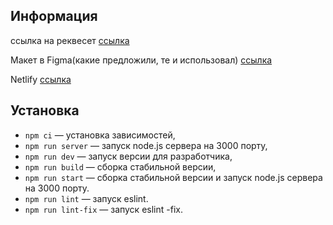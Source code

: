 ## Информация

ссылка на реквесет [ссылка](https://github.com/apdashi/middle.messenger.praktikum.yandex/pull/3)

Макет в Figma(какие предложили, те и
использовал) [ссылка](https://www.figma.com/file/jF5fFFzgGOxQeB4CmKWTiE/Chat_external_link?type=design&node-id=0-1&t=PFIPSVBRSFeCTuuu-0)

Netlify [ссылка](https://papaya-lily-56199e.netlify.app/)

## Установка

- `npm ci` — установка зависимостей,
- `npm run server` — запуск node.js сервера на 3000 порту,
- `npm run dev` — запуск версии для разработчика,
- `npm run build` — сборка стабильной версии,
- `npm run start` — сборка стабильной версии и запуск node.js сервера на 3000 порту.
- `npm run lint` — запуск eslint.
- `npm run lint-fix` — запуск eslint -fix. 
